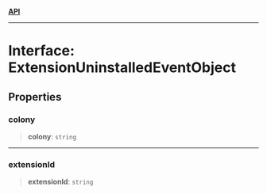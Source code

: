 [**API**](../../../README.md)

***

# Interface: ExtensionUninstalledEventObject

## Properties

### colony

> **colony**: `string`

***

### extensionId

> **extensionId**: `string`
